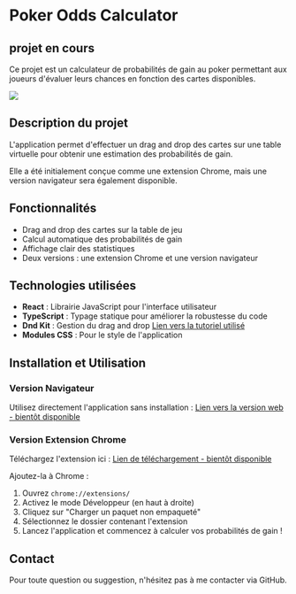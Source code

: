 # Poker Odds Calculator

## projet en cours

Ce projet est un calculateur de probabilités de gain au poker permettant aux joueurs d'évaluer leurs chances en fonction des cartes disponibles.

<img src="https://res.cloudinary.com/dbu3ntrbw/image/upload/v1741164991/Capture_d_e%CC%81cran_2025-03-05_a%CC%80_09.55.07_yepdhj.png">

## Description du projet

L'application permet d'effectuer un drag and drop des cartes sur une table virtuelle pour obtenir une estimation des probabilités de gain.

Elle a été initialement conçue comme une extension Chrome, mais une version navigateur sera également disponible.

## Fonctionnalités

- Drag and drop des cartes sur la table de jeu
- Calcul automatique des probabilités de gain
- Affichage clair des statistiques
- Deux versions : une extension Chrome et une version navigateur

## Technologies utilisées

- **React** : Librairie JavaScript pour l'interface utilisateur
- **TypeScript** : Typage statique pour améliorer la robustesse du code
- **Dnd Kit** : Gestion du drag and drop [Lien vers la tutoriel utilisé](https://medium.com/@kurniawanc/implement-drag-and-drop-feature-in-react-js-using-dnd-kit-library-4cbd7e4b8135)
- **Modules CSS** : Pour le style de l'application

## Installation et Utilisation

### Version Navigateur

Utilisez directement l'application sans installation : [Lien vers la version web - bientôt disponible](#)

### Version Extension Chrome

Téléchargez l'extension ici : [Lien de téléchargement - bientôt disponible](#)

Ajoutez-la à Chrome :

1. Ouvrez `chrome://extensions/`
2. Activez le mode Développeur (en haut à droite)
3. Cliquez sur "Charger un paquet non empaqueté"
4. Sélectionnez le dossier contenant l'extension
5. Lancez l'application et commencez à calculer vos probabilités de gain !

## Contact

Pour toute question ou suggestion, n'hésitez pas à me contacter via GitHub.
